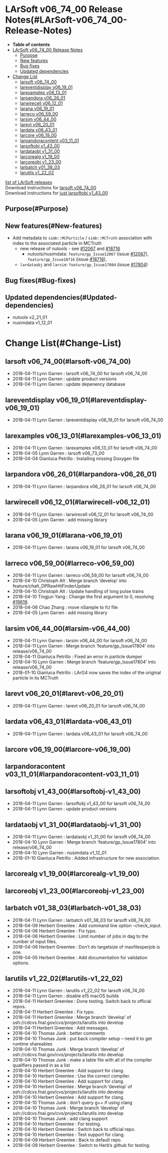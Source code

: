 LArSoft v06\_74\_00 Release Notes(#LArSoft-v06_74_00-Release-Notes)
======================================================================

-   **Table of contents**
-   [LArSoft v06\_74\_00 Release Notes](#LArSoft-v06_74_00-Release-Notes)
    -   [Purpose](#Purpose)
    -   [New features](#New-features)
    -   [Bug fixes](#Bug-fixes)
    -   [Updated dependencies](#Updated-dependencies)
-   [Change List](#Change-List)
    -   [larsoft v06\_74\_00](#larsoft-v06_74_00)
    -   [lareventdisplay v06\_19\_01](#lareventdisplay-v06_19_01)
    -   [larexamples v06\_13\_01](#larexamples-v06_13_01)
    -   [larpandora v06\_26\_01](#larpandora-v06_26_01)
    -   [larwirecell v06\_12\_01](#larwirecell-v06_12_01)
    -   [larana v06\_19\_01](#larana-v06_19_01)
    -   [larreco v06\_59\_00](#larreco-v06_59_00)
    -   [larsim v06\_44\_00](#larsim-v06_44_00)
    -   [larevt v06\_20\_01](#larevt-v06_20_01)
    -   [lardata v06\_43\_01](#lardata-v06_43_01)
    -   [larcore v06\_19\_00](#larcore-v06_19_00)
    -   [larpandoracontent v03\_11\_01](#larpandoracontent-v03_11_01)
    -   [larsoftobj v1\_43\_00](#larsoftobj-v1_43_00)
    -   [lardataobj v1\_31\_00](#lardataobj-v1_31_00)
    -   [larcorealg v1\_19\_00](#larcorealg-v1_19_00)
    -   [larcoreobj v1\_23\_00](#larcoreobj-v1_23_00)
    -   [larbatch v01\_38\_03](#larbatch-v01_38_03)
    -   [larutils v1\_22\_02](#larutils-v1_22_02)

[list of LArSoft releases](LArSoft_release_list)\
Download instructions for [larsoft v06\_74\_00](http://scisoft.fnal.gov/scisoft/bundles/larsoft/v06_74_00/larsoft-v06_74_00.html) \
Download instructions for [just larsoftobj v1\_43\_00](http://scisoft.fnal.gov/scisoft/bundles/larsoftobj/v1_43_00/larsoftobj-v1_43_00.html)

Purpose(#Purpose)
--------------------

New features(#New-features)
------------------------------

-   Add metadata to `simb::MCParticle` / `simb::MCTruth` association with index to the associated particle in MCTruth
    -   new release of nutools - see [\#12067](/redmine/issues/12067 "Bug: Add move operations to simb::MCParticle (Closed)") and [\#18716](/redmine/issues/18716 "Feature: G4Helper: store the index of the true particle within MCTruth in the primary particle information (Closed)")
        -   nutools/nusimdata: `feature/gp_Issue12067` (issue [\#12067](/redmine/issues/12067 "Bug: Add move operations to simb::MCParticle (Closed)")), `feature/gp_Issue18716` (issue [\#18716](/redmine/issues/18716 "Feature: G4Helper: store the index of the true particle within MCTruth in the primary particle information (Closed)")),
    -   `lardataobj` and `larsim`: `feature/gp_Issue17804` (issue [\#17804](/redmine/issues/17804 "Feature: Provide a way to associate MCParticles between generator and G4 steps (Closed)"))

Bug fixes(#Bug-fixes)
------------------------

Updated dependencies(#Updated-dependencies)
----------------------------------------------

-   nutools v2\_21\_01
-   nusimdata v1\_12\_01

Change List(#Change-List)
============================

larsoft v06\_74\_00(#larsoft-v06_74_00)
------------------------------------------

-   2018-04-11 Lynn Garren : larsoft v06\_74\_00 for larsoft v06\_74\_00
-   2018-04-11 Lynn Garren : update product versions
-   2018-04-11 Lynn Garren : update depenency database

lareventdisplay v06\_19\_01(#lareventdisplay-v06_19_01)
----------------------------------------------------------

-   2018-04-11 Lynn Garren : lareventdisplay v06\_19\_01 for larsoft v06\_74\_00

larexamples v06\_13\_01(#larexamples-v06_13_01)
--------------------------------------------------

-   2018-04-11 Lynn Garren : larexamples v06\_13\_01 for larsoft v06\_74\_00
-   2018-04-05 Lynn Garren : larsoft v06\_73\_00
-   2018-04-04 Gianluca Petrillo : Installing missing Doxygen file

larpandora v06\_26\_01(#larpandora-v06_26_01)
------------------------------------------------

-   2018-04-11 Lynn Garren : larpandora v06\_26\_01 for larsoft v06\_74\_00

larwirecell v06\_12\_01(#larwirecell-v06_12_01)
--------------------------------------------------

-   2018-04-11 Lynn Garren : larwirecell v06\_12\_01 for larsoft v06\_74\_00
-   2018-04-05 Lynn Garren : add missing library

larana v06\_19\_01(#larana-v06_19_01)
----------------------------------------

-   2018-04-11 Lynn Garren : larana v06\_19\_01 for larsoft v06\_74\_00

larreco v06\_59\_00(#larreco-v06_59_00)
------------------------------------------

-   2018-04-11 Lynn Garren : larreco v06\_59\_00 for larsoft v06\_74\_00
-   2018-04-10 Christoph Alt : Merge branch ‘develop’ into feature/chalt\_DPRawHitFinderUpdate
-   2018-04-10 Christoph Alt : Update handling of long pulse trains
-   2018-04-10 Tingjun Yang : Change the first argument to 0, resolving [\#19619](/redmine/issues/19619 "Bug: Slowness in reconstruction since v06_73_00 (Closed)").
-   2018-04-06 Chao Zhang : move nSample to fcl file
-   2018-04-05 Lynn Garren : add missing library

larsim v06\_44\_00(#larsim-v06_44_00)
----------------------------------------

-   2018-04-11 Lynn Garren : larsim v06\_44\_00 for larsoft v06\_74\_00
-   2018-04-11 Lynn Garren : Merge branch ‘feature/gp\_Issue17804’ into release/v06\_74\_00
-   2018-04-11 Gianluca Petrillo : Fixed an error in particle dumper
-   2018-04-10 Lynn Garren : Merge branch ‘feature/gp\_Issue17804’ into release/v06\_74\_00
-   2018-01-10 Gianluca Petrillo : LArG4 now saves the index of the original particle in its MCTruth

larevt v06\_20\_01(#larevt-v06_20_01)
----------------------------------------

-   2018-04-11 Lynn Garren : larevt v06\_20\_01 for larsoft v06\_74\_00

lardata v06\_43\_01(#lardata-v06_43_01)
------------------------------------------

-   2018-04-11 Lynn Garren : lardata v06\_43\_01 for larsoft v06\_74\_00

larcore v06\_19\_00(#larcore-v06_19_00)
------------------------------------------

larpandoracontent v03\_11\_01(#larpandoracontent-v03_11_01)
--------------------------------------------------------------

larsoftobj v1\_43\_00(#larsoftobj-v1_43_00)
----------------------------------------------

-   2018-04-11 Lynn Garren : larsoftobj v1\_43\_00 for larsoft v06\_74\_00
-   2018-04-11 Lynn Garren : update product versions

lardataobj v1\_31\_00(#lardataobj-v1_31_00)
----------------------------------------------

-   2018-04-11 Lynn Garren : lardataobj v1\_31\_00 for larsoft v06\_74\_00
-   2018-04-10 Lynn Garren : Merge branch ‘feature/gp\_Issue17804’ into release/v06\_74\_00
-   2018-04-10 Lynn Garren : nusimdata v1\_12\_01
-   2018-01-10 Gianluca Petrillo : Added infrastructure for new association.

larcorealg v1\_19\_00(#larcorealg-v1_19_00)
----------------------------------------------

larcoreobj v1\_23\_00(#larcoreobj-v1_23_00)
----------------------------------------------

larbatch v01\_38\_03(#larbatch-v01_38_03)
--------------------------------------------

-   2018-04-11 Lynn Garren : larbatch v01\_38\_03 for larsoft v06\_74\_00
-   2018-04-09 Herbert Greenlee : Add command line option –check\_input.
-   2018-04-06 Herbert Greenlee : Fix typo.
-   2018-04-06 Herbert Greenlee : Limit number of jobs in dag to the number of input files.
-   2018-04-06 Herbert Greenlee : Don’t do targetsize of maxfilesperjob is one.
-   2018-04-05 Herbert Greenlee : Add documentation for validation options.

larutils v1\_22\_02(#larutils-v1_22_02)
------------------------------------------

-   2018-04-11 Lynn Garren : larutils v1\_22\_02 for larsoft v06\_74\_00
-   2018-04-11 Lynn Garren : disable e15 macOS builds
-   2018-04-11 Herbert Greenlee : Done testing. Switch back to official repos.
-   2018-04-11 Herbert Greenlee : Fix typo.
-   2018-04-11 Herbert Greenlee : Merge branch ‘develop’ of ssh://cdcvs.fnal.gov/cvs/projects/larutils into develop
-   2018-04-11 Herbert Greenlee : Add messages.
-   2018-04-10 Thomas Junk : better comments
-   2018-04-10 Thomas Junk : put back compiler setup – need it to get runtime shareables
-   2018-04-10 Thomas Junk : Merge branch ‘develop’ of ssh://cdcvs.fnal.gov/cvs/projects/larutils into develop
-   2018-04-10 Thomas Junk : make a table file with all of the compiler qualifiers passed in as a list
-   2018-04-10 Herbert Greenlee : Add support for clang.
-   2018-04-10 Herbert Greenlee : Use the correct compiler.
-   2018-04-10 Herbert Greenlee : Add support for clang.
-   2018-04-10 Herbert Greenlee : Merge branch ‘develop’ of ssh://cdcvs.fnal.gov/cvs/projects/larutils into develop
-   2018-04-10 Herbert Greenlee : Add support for clang.
-   2018-04-10 Thomas Junk : don’t query g++ if using clang
-   2018-04-10 Thomas Junk : Merge branch ‘develop’ of ssh://cdcvs.fnal.gov/cvs/projects/larutils into develop
-   2018-04-10 Thomas Junk : add clang support
-   2018-04-10 Herbert Greenlee : For testing.
-   2018-04-10 Herbert Greenlee : Switch back to official repo.
-   2018-04-10 Herbert Greenlee : Test support for clang.
-   2018-04-09 Herbert Greenlee : Back to default repo.
-   2018-04-09 Herbert Greenlee : Switch to Herb’s github for testing.
